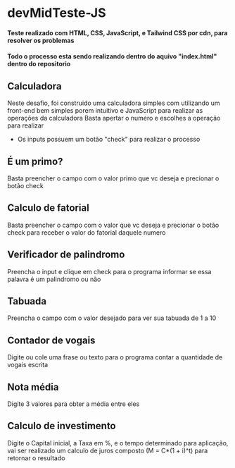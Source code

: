 # devMidTeste-JS
#### Teste realizado com HTML, CSS, JavaScript, e Tailwind CSS por cdn, para resolver os problemas
#### Todo o processo esta sendo realizando dentro do aquivo "index.html" dentro do repositorio

## Calculadora
Neste desafio, foi construido uma calculadora simples com utilizando um front-end bem simples porem intuitivo e JavaScript para realizar as operações da calculadora
Basta apertar o numero e escolhes a operação para realizar

- Os inputs possuem um botão "check" para realizar o processo

## É um primo?
Basta preencher o campo com o valor primo que vc deseja e precionar o botão check

## Calculo de fatorial
Basta preencher o campo com o valor que vc deseja e precionar o botão check para receber o valor do fatorial daquele numero

## Verificador de palindromo
Preencha o input e clique em check para o programa informar se essa palavra é um palindromo ou não

## Tabuada
Preencha o campo com o valor desejado para ver sua tabuada de 1 a 10

## Contador de vogais
Digite ou cole uma frase ou texto para o programa contar a quantidade de vogais escrita

## Nota média
Digite 3 valores para obter a média entre eles

## Calculo de investimento
Digite o Capital inicial, a Taxa em %, e o tempo determinado para aplicação, vai ser realizado um calculo de juros composto (M = C*(1 + i)^t) para retornar o resultado 
